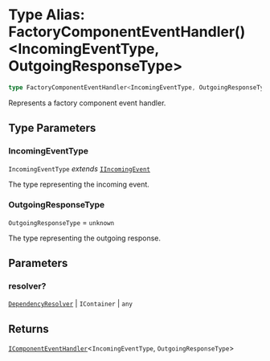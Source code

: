 # Type Alias: FactoryComponentEventHandler()\<IncomingEventType, OutgoingResponseType\>

```ts
type FactoryComponentEventHandler<IncomingEventType, OutgoingResponseType> = (resolver?) => IComponentEventHandler<IncomingEventType, OutgoingResponseType>;
```

Represents a factory component event handler.

## Type Parameters

### IncomingEventType

`IncomingEventType` *extends* [`IIncomingEvent`](../interfaces/IIncomingEvent.md)

The type representing the incoming event.

### OutgoingResponseType

`OutgoingResponseType` = `unknown`

The type representing the outgoing response.

## Parameters

### resolver?

[`DependencyResolver`](../interfaces/DependencyResolver.md) | `IContainer` | `any`

## Returns

[`IComponentEventHandler`](../interfaces/IComponentEventHandler.md)\<`IncomingEventType`, `OutgoingResponseType`\>
